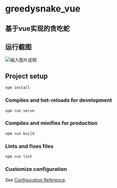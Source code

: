 # greedysnake_vue
## 基于vue实现的贪吃蛇
## 运行截图

![输入图片说明](https://images.gitee.com/uploads/images/2020/0730/145232_0774de59_1056516.png "屏幕截图.png")
## Project setup
```
npm install
```

### Compiles and hot-reloads for development
```
npm run serve
```

### Compiles and minifies for production
```
npm run build
```

### Lints and fixes files
```
npm run lint
```

### Customize configuration
See [Configuration Reference](https://cli.vuejs.org/config/).
